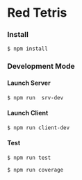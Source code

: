 # Red Tetris


### Install

```
$ npm install
```

### Development Mode

#### Launch Server

```
$ npm run  srv-dev

```

#### Launch Client

```
$ npm run client-dev
```

#### Test

```
$ npm run test
```

```
$ npm run coverage
```
